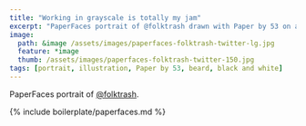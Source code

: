 ```yaml
---
title: "Working in grayscale is totally my jam"
excerpt: "PaperFaces portrait of @folktrash drawn with Paper by 53 on an iPad."
image: 
  path: &image /assets/images/paperfaces-folktrash-twitter-lg.jpg 
  feature: *image
  thumb: /assets/images/paperfaces-folktrash-twitter-150.jpg
tags: [portrait, illustration, Paper by 53, beard, black and white]
---
```


PaperFaces portrait of [@folktrash](http://twitter.com/folktrash).

{% include boilerplate/paperfaces.md %}